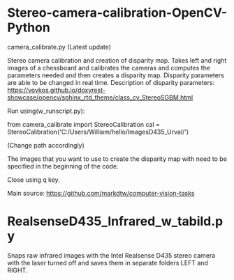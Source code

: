 # Stereo-camera-calibration-OpenCV-Python

camera_calibrate.py (Latest update)

Stereo camera calibration and creation of disparity map. Takes left and right images of a chessboard and calibrates the cameras and computes the parameters needed and then creates a disparity map. Disparity parameters are able to be changed in real time.
Description of disparity parameters:
https://vovkos.github.io/doxyrest-showcase/opencv/sphinx_rtd_theme/class_cv_StereoSGBM.html

Run using(w_runscript.py):

from camera_calibrate import StereoCalibration
cal = StereoCalibration('C:/Users/William/hello/ImagesD435_Urval/')

(Change path accordingly)

The images that you want to use to create the disparity map with need to be specified in the beginning of the code.

Close using q key.

Main source: https://github.com/markdtw/computer-vision-tasks

# RealsenseD435_Infrared_w_tabild.py
Snaps raw infrared images with the Intel Realsense D435 stereo camera with the laser turned off and saves them in separate folders LEFT and RIGHT.
